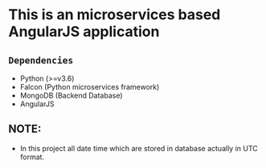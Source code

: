 # This is an microservices based AngularJS application

## `Dependencies`
  * Python (>=v3.6)
  * Falcon (Python microservices framework)
  * MongoDB (Backend Database)
  * AngularJS

## NOTE:
  * In this project all date time which are stored in database actually in UTC format.